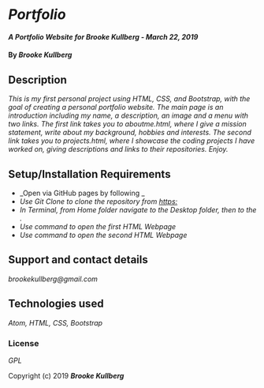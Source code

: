 # _Portfolio_

#### _A Portfolio Website for Brooke Kullberg - March 22, 2019_

#### By _**Brooke Kullberg**_

## Description

_This is my first personal project using HTML, CSS, and Bootstrap, with the goal of creating a personal portfolio website. The main page is an introduction including my name, a description, an image and a menu with two links. The first link takes you to aboutme.html, where I give a mission statement, write about my background, hobbies and interests. The second link takes you to projects.html, where I showcase the coding projects I have worked on, giving descriptions and links to their repositories. Enjoy._

## Setup/Installation Requirements

* _Open via GitHub pages by following _
* _Use *Git Clone* to clone the repository from <https:>_
* _In Terminal, from Home folder navigate to the Desktop folder, then to the ._
* _Use command  to open the first HTML Webpage_
* _Use command  to open the second HTML Webpage_

## Support and contact details

_brookekullberg@gmail.com_

## Technologies used

_Atom, HTML, CSS, Bootstrap_

### License

*GPL*

Copyright (c) 2019 **_Brooke Kullberg_**
